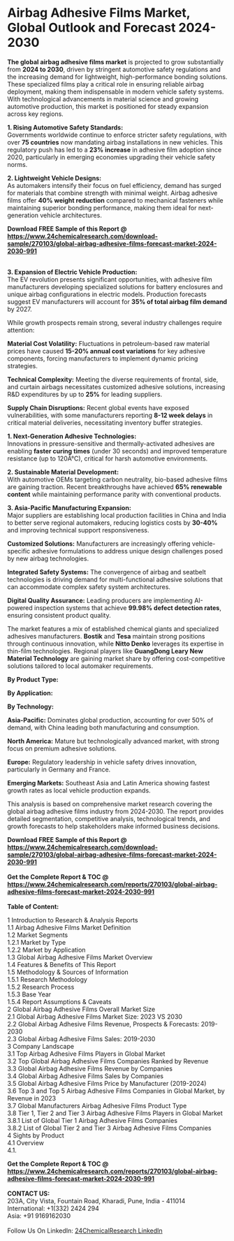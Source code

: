 <h1>Airbag Adhesive Films Market, Global Outlook and Forecast 2024-2030</h1><p><strong>The global airbag adhesive films market</strong> is projected to grow substantially from <strong>2024 to 2030</strong>, driven by stringent automotive safety regulations and the increasing demand for lightweight, high-performance bonding solutions. These specialized films play a critical role in ensuring reliable airbag deployment, making them indispensable in modern vehicle safety systems. With technological advancements in material science and growing automotive production, this market is positioned for steady expansion across key regions.</p><p><strong>1. Rising Automotive Safety Standards:</strong><br>
Governments worldwide continue to enforce stricter safety regulations, with over <strong>75 countries</strong> now mandating airbag installations in new vehicles. This regulatory push has led to a <strong>23% increase</strong> in adhesive film adoption since 2020, particularly in emerging economies upgrading their vehicle safety norms.</p><p><strong>2. Lightweight Vehicle Designs:</strong><br>
As automakers intensify their focus on fuel efficiency, demand has surged for materials that combine strength with minimal weight. Airbag adhesive films offer <strong>40% weight reduction</strong> compared to mechanical fasteners while maintaining superior bonding performance, making them ideal for next-generation vehicle architectures.</p><div><b>Download FREE Sample of this Report @ 
            <a href="https://www.24chemicalresearch.com/download-sample/270103/global-airbag-adhesive-films-forecast-market-2024-2030-991">
            https://www.24chemicalresearch.com/download-sample/270103/global-airbag-adhesive-films-forecast-market-2024-2030-991</a></b></div><br><p><strong>3. Expansion of Electric Vehicle Production:</strong><br>
The EV revolution presents significant opportunities, with adhesive film manufacturers developing specialized solutions for battery enclosures and unique airbag configurations in electric models. Production forecasts suggest EV manufacturers will account for <strong>35% of total airbag film demand</strong> by 2027.</p><p>While growth prospects remain strong, several industry challenges require attention:</p><p><strong>Material Cost Volatility:</strong> Fluctuations in petroleum-based raw material prices have caused <strong>15-20% annual cost variations</strong> for key adhesive components, forcing manufacturers to implement dynamic pricing strategies.</p><p><strong>Technical Complexity:</strong> Meeting the diverse requirements of frontal, side, and curtain airbags necessitates customized adhesive solutions, increasing R&amp;D expenditures by up to <strong>25%</strong> for leading suppliers.</p><p><strong>Supply Chain Disruptions:</strong> Recent global events have exposed vulnerabilities, with some manufacturers reporting <strong>8-12 week delays</strong> in critical material deliveries, necessitating inventory buffer strategies.</p><p><strong>1. Next-Generation Adhesive Technologies:</strong><br>
Innovations in pressure-sensitive and thermally-activated adhesives are enabling <strong>faster curing times</strong> (under 30 seconds) and improved temperature resistance (up to 120Â°C), critical for harsh automotive environments.</p><p><strong>2. Sustainable Material Development:</strong><br>
With automotive OEMs targeting carbon neutrality, bio-based adhesive films are gaining traction. Recent breakthroughs have achieved <strong>65% renewable content</strong> while maintaining performance parity with conventional products.</p><p><strong>3. Asia-Pacific Manufacturing Expansion:</strong><br>
Major suppliers are establishing local production facilities in China and India to better serve regional automakers, reducing logistics costs by <strong>30-40%</strong> and improving technical support responsiveness.</p><p><strong>Customized Solutions:</strong> Manufacturers are increasingly offering vehicle-specific adhesive formulations to address unique design challenges posed by new airbag technologies.</p><p><strong>Integrated Safety Systems:</strong> The convergence of airbag and seatbelt technologies is driving demand for multi-functional adhesive solutions that can accommodate complex safety system architectures.</p><p><strong>Digital Quality Assurance:</strong> Leading producers are implementing AI-powered inspection systems that achieve <strong>99.98% defect detection rates</strong>, ensuring consistent product quality.</p><p>The market features a mix of established chemical giants and specialized adhesives manufacturers. <strong>Bostik</strong> and <strong>Tesa</strong> maintain strong positions through continuous innovation, while <strong>Nitto Denko</strong> leverages its expertise in thin-film technologies. Regional players like <strong>GuangDong Leary New Material Technology</strong> are gaining market share by offering cost-competitive solutions tailored to local automaker requirements.</p><p><strong>By Product Type:</strong></p><p><strong>By Application:</strong></p><p><strong>By Technology:</strong></p><p><strong>Asia-Pacific:</strong> Dominates global production, accounting for over 50% of demand, with China leading both manufacturing and consumption.</p><p><strong>North America:</strong> Mature but technologically advanced market, with strong focus on premium adhesive solutions.</p><p><strong>Europe:</strong> Regulatory leadership in vehicle safety drives innovation, particularly in Germany and France.</p><p><strong>Emerging Markets:</strong> Southeast Asia and Latin America showing fastest growth rates as local vehicle production expands.</p><p>This analysis is based on comprehensive market research covering the global airbag adhesive films industry from 2024-2030. The report provides detailed segmentation, competitive analysis, technological trends, and growth forecasts to help stakeholders make informed business decisions.</p><div><b>Download FREE Sample of this Report @ 
            <a href="https://www.24chemicalresearch.com/download-sample/270103/global-airbag-adhesive-films-forecast-market-2024-2030-991">
            https://www.24chemicalresearch.com/download-sample/270103/global-airbag-adhesive-films-forecast-market-2024-2030-991</a></b></div><br><div><b>Get the Complete Report & TOC @ 
            <a href="https://www.24chemicalresearch.com/reports/270103/global-airbag-adhesive-films-forecast-market-2024-2030-991">
            https://www.24chemicalresearch.com/reports/270103/global-airbag-adhesive-films-forecast-market-2024-2030-991</a></b></div><br>
            <b>Table of Content:</b><p>1 Introduction to Research & Analysis Reports<br />
    1.1 Airbag Adhesive Films Market Definition<br />
    1.2 Market Segments<br />
        1.2.1 Market by Type<br />
        1.2.2 Market by Application<br />
    1.3 Global Airbag Adhesive Films Market Overview<br />
    1.4 Features & Benefits of This Report<br />
    1.5 Methodology & Sources of Information<br />
        1.5.1 Research Methodology<br />
        1.5.2 Research Process<br />
        1.5.3 Base Year<br />
        1.5.4 Report Assumptions & Caveats<br />
2 Global Airbag Adhesive Films Overall Market Size<br />
    2.1 Global Airbag Adhesive Films Market Size: 2023 VS 2030<br />
    2.2 Global Airbag Adhesive Films Revenue, Prospects & Forecasts: 2019-2030<br />
    2.3 Global Airbag Adhesive Films Sales: 2019-2030<br />
3 Company Landscape<br />
    3.1 Top Airbag Adhesive Films Players in Global Market<br />
    3.2 Top Global Airbag Adhesive Films Companies Ranked by Revenue<br />
    3.3 Global Airbag Adhesive Films Revenue by Companies<br />
    3.4 Global Airbag Adhesive Films Sales by Companies<br />
    3.5 Global Airbag Adhesive Films Price by Manufacturer (2019-2024)<br />
    3.6 Top 3 and Top 5 Airbag Adhesive Films Companies in Global Market, by Revenue in 2023<br />
    3.7 Global Manufacturers Airbag Adhesive Films Product Type<br />
    3.8 Tier 1, Tier 2 and Tier 3 Airbag Adhesive Films Players in Global Market<br />
        3.8.1 List of Global Tier 1 Airbag Adhesive Films Companies<br />
        3.8.2 List of Global Tier 2 and Tier 3 Airbag Adhesive Films Companies<br />
4 Sights by Product<br />
    4.1 Overview<br />
        4.1.</p><div><b>Get the Complete Report & TOC @ 
            <a href="https://www.24chemicalresearch.com/reports/270103/global-airbag-adhesive-films-forecast-market-2024-2030-991">
            https://www.24chemicalresearch.com/reports/270103/global-airbag-adhesive-films-forecast-market-2024-2030-991</a></b></div><br><b>CONTACT US:</b><br>
            203A, City Vista, Fountain Road, Kharadi, Pune, India - 411014<br>
            International: +1(332) 2424 294<br>
            Asia: +91 9169162030 <br><br>
            Follow Us On LinkedIn: <a href="https://www.linkedin.com/company/24chemicalresearch/">24ChemicalResearch LinkedIn</a>
